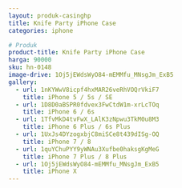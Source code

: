 ```yaml
---
layout: produk-casinghp
title: Knife Party iPhone Case
categories: iphone

# Produk
product-title: Knife Party iPhone Case
harga: 90000
sku: hn-0148
image-drive: 1Oj5jEWdsWyO84-mEMMfu_MNsgJm_ExB5
gallery:
  - url: 1nKYWwV8icpf4hxMAR26veRhVOQrVkiF7
    title: iPhone 5 / 5s / SE
  - url: 1D8D0aBSPR0fdvex3FwCtdW1m-xrLcTOq
    title: iPhone 6 / 6s
  - url: 1TfvMkD4tvFwX_LAlK3zNpwu3TkM0u8M3
    title: iPhone 6 Plus / 6s Plus
  - url: 1UxJs4DYzogxbjC8miSCe8t439dISg-OQ
    title: iPhone 7 / 8
  - url: 1quYChuPYY9yWNAu3Xufbe0haksgKgMeG
    title: iPhone 7 Plus / 8 Plus
  - url: 1Oj5jEWdsWyO84-mEMMfu_MNsgJm_ExB5
    title: iPhone X
---
```


